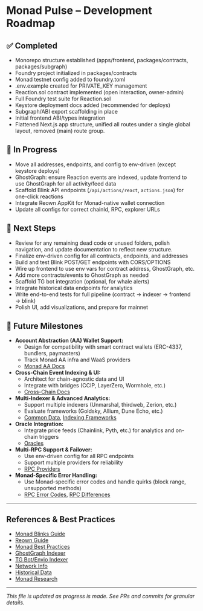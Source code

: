 # Monad Pulse – Development Roadmap

## ✅ Completed

- Monorepo structure established (apps/frontend, packages/contracts, packages/subgraph)
- Foundry project initialized in packages/contracts
- Monad testnet config added to foundry.toml
- .env.example created for PRIVATE_KEY management
- Reaction.sol contract implemented (open interaction, owner-admin)
- Full Foundry test suite for Reaction.sol
- Keystore deployment docs added (recommended for deploys)
- Subgraph/ABI export scaffolding in place
- Initial frontend ABI/types integration
- Flattened Next.js app structure, unified all routes under a single global layout, removed (main) route group.

## 🚧 In Progress

- Move all addresses, endpoints, and config to env-driven (except keystore deploys)
- GhostGraph: ensure Reaction events are indexed, update frontend to use GhostGraph for all activity/feed data
- Scaffold Blink API endpoints (`/api/actions/react`, `actions.json`) for one-click reactions
- Integrate Reown AppKit for Monad-native wallet connection
- Update all configs for correct chainId, RPC, explorer URLs

## 📝 Next Steps

- Review for any remaining dead code or unused folders, polish navigation, and update documentation to reflect new structure.
- Finalize env-driven config for all contracts, endpoints, and addresses
- Build and test Blink POST/GET endpoints with CORS/OPTIONS
- Wire up frontend to use env vars for contract address, GhostGraph, etc.
- Add more contracts/events to GhostGraph as needed
- Scaffold TG bot integration (optional, for whale alerts)
- Integrate historical data endpoints for analytics
- Write end-to-end tests for full pipeline (contract → indexer → frontend → blink)
- Polish UI, add visualizations, and prepare for mainnet

## 🚀 Future Milestones

- **Account Abstraction (AA) Wallet Support:**
  - Design for compatibility with smart contract wallets (ERC-4337, bundlers, paymasters)
  - Track Monad AA infra and WaaS providers
  - [Monad AA Docs](https://docs.monad.xyz/tooling-and-infra/account-abstraction)
- **Cross-Chain Event Indexing & UI:**
  - Architect for chain-agnostic data and UI
  - Integrate with bridges (CCIP, LayerZero, Wormhole, etc.)
  - [Cross-Chain Docs](https://docs.monad.xyz/tooling-and-infra/cross-chain)
- **Multi-Indexer & Advanced Analytics:**
  - Support multiple indexers (Unmarshal, thirdweb, Zerion, etc.)
  - Evaluate frameworks (Goldsky, Allium, Dune Echo, etc.)
  - [Common Data](https://docs.monad.xyz/tooling-and-infra/indexers/common-data), [Indexing Frameworks](https://docs.monad.xyz/tooling-and-infra/indexers/indexing-frameworks)
- **Oracle Integration:**
  - Integrate price feeds (Chainlink, Pyth, etc.) for analytics and on-chain triggers
  - [Oracles](https://docs.monad.xyz/tooling-and-infra/oracles)
- **Multi-RPC Support & Failover:**
  - Use env-driven config for all RPC endpoints
  - Support multiple providers for reliability
  - [RPC Providers](https://docs.monad.xyz/tooling-and-infra/rpc-providers)
- **Monad-Specific Error Handling:**
  - Use Monad-specific error codes and handle quirks (block range, unsupported methods)
  - [RPC Error Codes](https://docs.monad.xyz/reference/rpc-error-codes), [RPC Differences](https://docs.monad.xyz/reference/rpc-differences)

---

## References & Best Practices

- [Monad Blinks Guide](https://docs.monad.xyz/guides/blinks-guide)
- [Reown Guide](https://docs.monad.xyz/guides/reown-guide)
- [Monad Best Practices](https://docs.monad.xyz/developer-essentials/best-practices)
- [GhostGraph Indexer](https://docs.monad.xyz/guides/indexers/ghost#setting-up-ghostgraph-indexing)
- [TG Bot/Envio Indexer](https://docs.monad.xyz/guides/indexers/tg-bot-using-envio)
- [Network Info](https://docs.monad.xyz/developer-essentials/network-information)
- [Historical Data](https://docs.monad.xyz/developer-essentials/historical-data-on-monad)
- [Monad Research](https://docs.google.com/document/d/1NLTwOfCvCQ6JtSsjlleFARyKdOKB5P8ftxlI5SzrLU4/edit?usp=sharing)

---

_This file is updated as progress is made. See PRs and commits for granular details._
